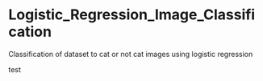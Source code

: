 # Logistic_Regression_Image_Classification
Classification of dataset to cat or not cat images using logistic regression


test

